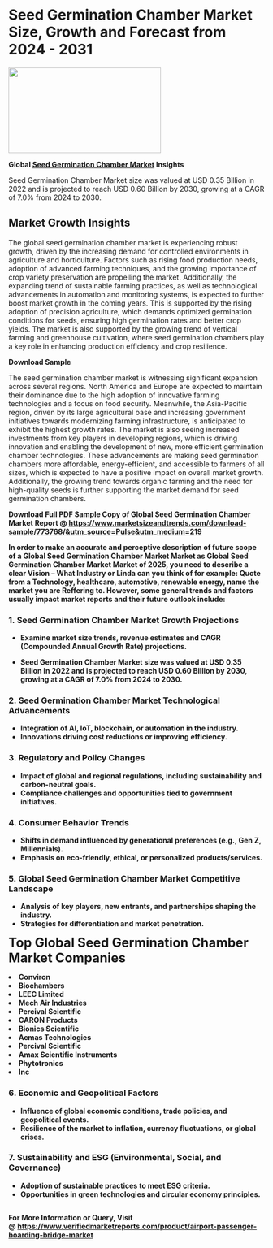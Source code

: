 <H1>Seed Germination Chamber Market Size, Growth and Forecast from 2024 - 2031</H1><img class="aligncenter size-medium wp-image-584254" src="https://thirdeyenews.in/wp-content/uploads/2024/09/Global-Market-Research-300x168.jpeg" alt="" width="300" height="168" /><p><strong>Global&nbsp;<a href="https://www.marketsizeandtrends.com/download-sample/773768/&amp;utm_source=Pulse&amp;utm_medium=219">Seed Germination Chamber Market</a> Insights</strong></p><p>Seed Germination Chamber Market size was valued at USD 0.35 Billion in 2022 and is projected to reach USD 0.60 Billion by 2030, growing at a CAGR of 7.0% from 2024 to 2030.</p><p><h2>Market Growth Insights</h2> <p>The global seed germination chamber market is experiencing robust growth, driven by the increasing demand for controlled environments in agriculture and horticulture. Factors such as rising food production needs, adoption of advanced farming techniques, and the growing importance of crop variety preservation are propelling the market. Additionally, the expanding trend of sustainable farming practices, as well as technological advancements in automation and monitoring systems, is expected to further boost market growth in the coming years. This is supported by the rising adoption of precision agriculture, which demands optimized germination conditions for seeds, ensuring high germination rates and better crop yields. The market is also supported by the growing trend of vertical farming and greenhouse cultivation, where seed germination chambers play a key role in enhancing production efficiency and crop resilience.</p> <p><strong>Download Sample</strong></p> <p>The seed germination chamber market is witnessing significant expansion across several regions. North America and Europe are expected to maintain their dominance due to the high adoption of innovative farming technologies and a focus on food security. Meanwhile, the Asia-Pacific region, driven by its large agricultural base and increasing government initiatives towards modernizing farming infrastructure, is anticipated to exhibit the highest growth rates. The market is also seeing increased investments from key players in developing regions, which is driving innovation and enabling the development of new, more efficient germination chamber technologies. These advancements are making seed germination chambers more affordable, energy-efficient, and accessible to farmers of all sizes, which is expected to have a positive impact on overall market growth. Additionally, the growing trend towards organic farming and the need for high-quality seeds is further supporting the market demand for seed germination chambers.</p> <p><strong></p><p><span class=""><strong>Download Full PDF Sample Copy of Global Seed Germination Chamber Market Report</strong> @ <a href="https://www.marketsizeandtrends.com/download-sample/773768/&amp;utm_source=Pulse&amp;utm_medium=219" target="_blank">https://www.marketsizeandtrends.com/download-sample/773768/&amp;utm_source=Pulse&amp;utm_medium=219</a></span></p><p>In order to make an accurate and perceptive description of future scope of a Global&nbsp;Seed Germination Chamber Market Market as Global&nbsp;Seed Germination Chamber Market Market of 2025, you need to describe a clear Vision &ndash; What Industry or Linda can you think of for example: Quote from a Technology, healthcare, automotive, renewable energy, name the market you are Reffering to. However, some general trends and factors usually impact market reports and their future outlook include:</p><h3>1.&nbsp;<strong>Seed Germination Chamber Market Growth Projections</strong></h3><ul><li>Examine market size trends, revenue estimates and CAGR (Compounded Annual Growth Rate) projections.</li><li><p>Seed Germination Chamber Market size was valued at USD 0.35 Billion in 2022 and is projected to reach USD 0.60 Billion by 2030, growing at a CAGR of 7.0% from 2024 to 2030.</p></li></ul><h3>2.&nbsp;<strong>Seed Germination Chamber Market Technological Advancements</strong></h3><ul><li>Integration of AI, IoT, blockchain, or automation in the industry.</li><li>Innovations driving cost reductions or improving efficiency.</li></ul><h3>3.&nbsp;<strong>Regulatory and Policy Changes</strong></h3><ul><li>Impact of global and regional regulations, including sustainability and carbon-neutral goals.</li><li>Compliance challenges and opportunities tied to government initiatives.</li></ul><h3>4.&nbsp;<strong>Consumer Behavior Trends</strong></h3><ul><li>Shifts in demand influenced by generational preferences (e.g., Gen Z, Millennials).</li><li>Emphasis on eco-friendly, ethical, or personalized products/services.</li></ul><h3>5.&nbsp;<strong>Global Seed Germination Chamber Market Competitive Landscape</strong></h3><ul><li>Analysis of key players, new entrants, and partnerships shaping the industry.</li><li>Strategies for differentiation and market penetration.</li></ul><p data-pm-slice="1 1 []"><span style="color: inherit; font-family: inherit; font-size: 25px;">Top Global Seed Germination Chamber Market Companies</span></p><div class="" data-test-id=""><p><li>Conviron</li><li> Biochambers</li><li> LEEC Limited</li><li> Mech Air Industries</li><li> Percival Scientific</li><li> CARON Products</li><li> Bionics Scientific</li><li> Acmas Technologies</li><li> Percival Scientific</li><li> Amax Scientific Instruments</li><li> Phytotronics</li><li> Inc</li></p></div><h3>6.&nbsp;<strong>Economic and Geopolitical Factors</strong></h3><ul><li>Influence of global economic conditions, trade policies, and geopolitical events.</li><li>Resilience of the market to inflation, currency fluctuations, or global crises.</li></ul><h3>7.&nbsp;<strong>Sustainability and ESG (Environmental, Social, and Governance)</strong></h3><ul><li>Adoption of sustainable practices to meet ESG criteria.</li><li>Opportunities in green technologies and circular economy principles.</li></ul><h2><strong style="font-size: 14px;">For More Information or Query, Visit @&nbsp;</strong><a style="background-color: #ffffff; font-size: 14px;" href="https://www.marketsizeandtrends.com/report/seed-germination-chamber-market/" target="_blank">https://www.verifiedmarketreports.com/product/airport-passenger-boarding-bridge-market</a></h2>
